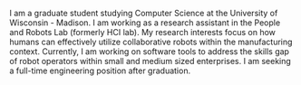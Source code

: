 I am a graduate student studying Computer Science at the University of Wisconsin - Madison.
I am working as a research assistant in the People and Robots Lab
(formerly HCI lab). My research interests focus on how humans can effectively
utilize collaborative robots within the manufacturing context. Currently, I am
working on software tools to address the skills gap of robot operators within
small and medium sized enterprises. I am seeking a full-time engineering
position after graduation.
